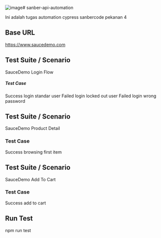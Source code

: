 ![image](https://github.com/user-attachments/assets/b2c3338e-94f6-4dbb-82f1-ee3cf28edbad)# sanber-api-automation

Ini adalah tugas automation cypress sanbercode pekanan 4

## Base URL

  https://www.saucedemo.com

  ## Test Suite / Scenario
  SauceDemo Login Flow
  ##### Test Case
  Success login standar user
  Failed login locked out user
  Failed login wrong password

## Test Suite / Scenario
  SauceDemo Product Detail
  ### Test Case
  Success browsing first item

## Test Suite / Scenario
  SauceDemo Add To Cart
  ### Test Case
  Success add to cart

## Run Test

  npm run test
